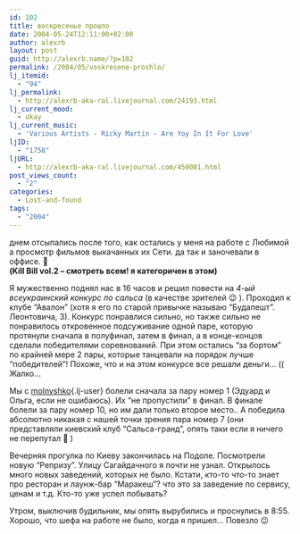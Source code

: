 ```yaml
---
id: 102
title: воскресенье прошло
date: 2004-05-24T12:11:00+02:00
author: alexrb
layout: post
guid: http://alexrb.name/?p=102
permalink: /2004/05/voskresene-proshlo/
lj_itemid:
  - "94"
lj_permalink:
  - http://alexrb-aka-ral.livejournal.com/24193.html
lj_current_mood:
  - okay
lj_current_music:
  - 'Various Artists - Ricky Martin - Are Yoy In It For Love'
ljID:
  - "1758"
ljURL:
  - http://alexrb-aka-ral.livejournal.com/450081.html
post_views_count:
  - "2"
categories:
  - Lost-and-found
tags:
  - "2004"
---
```

днем отсыпались после того, как остались у меня на работе с Любимой а просмотр фильмов выкачанных их Сети. да так и заночевали в оффисе. 🙂  
**(Kill Bill vol.2 &#8211; смотреть всем! я категоричен в этом)** 

Я мужественно поднял нас в 16 часов и решил повести на _4-ый всеукраинский конкурс по сальса_ (в качестве зрителей 😉 ). Проходил к клубе &#8220;Авалон&#8221; (хотя я его по старой привычке называю &#8220;Будапешт&#8221;. Леонтовича, 3). Конкурс понравлися сильно, но также сильно не понравилось откровенное подсуживание одной паре, которую протянули сначала в полуфинал, затем в финал, а в конце-концов сделали победителями соревнований. При этом остались &#8220;за бортом&#8221; по крайней мере 2 пары, которые танцевали на порядок лучше &#8220;победителей&#8221;! Похоже, что и на этом конкурсе все решали деньги&#8230; (( Жалко&#8230; 

Мы с [molnyshko](http://molnyshko.livejournal.com/){.lj-user} болели сначала за пару номер 1 (Эдуард и Ольга, если не ошибаюсь). Их &#8220;не пропустили&#8221; в финал. В финале болели за пару номер 10, но им дали только второе место.. А победила абсолютно никакая с нашей точки зрения пара номер 7 (они представляли киевский клуб &#8220;Сальса-гранд&#8221;, опять таки если я ничего не перепутал 🙂 )

Вечерняя прогулка по Киеву закончилась на Подоле. Посмотрели новую &#8220;Репризу&#8221;. Улицу Сагайдачного я почти не узнал. Открылось много новых заведений, которых не было. Кстати, кто-то что-то знает про ресторан и лаунж-бар &#8220;Маракеш&#8221;? что это за заведение по сервису, ценам и т.д. Кто-то уже успел побывать?

Утром, выключив будильник, мы опять вырубились и проснулись в 8:55. Хорошо, что шефа на работе не было, когда я пришел&#8230; Повезло 😉